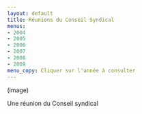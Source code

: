 ```yaml
---
layout: default
title: Réunions du Conseil Syndical
menus:
- 2004
- 2005
- 2006
- 2007
- 2008
- 2009
menu_copy: Cliquer sur l'année à consulter
---
```


(image)

Une réunion du Conseil syndical
